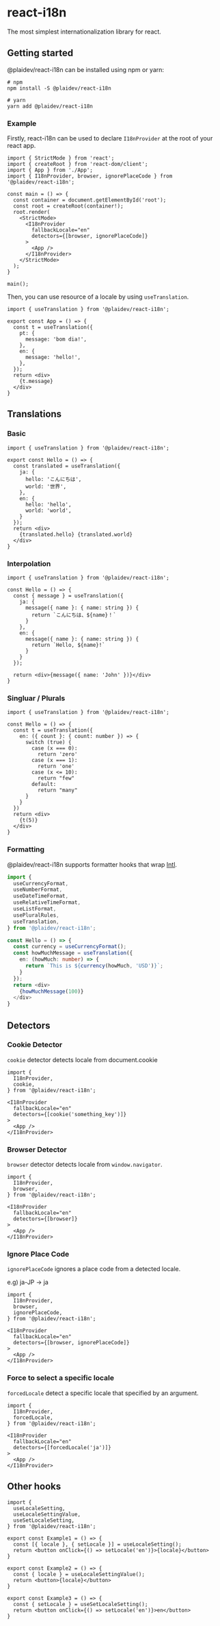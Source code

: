 # react-i18n

The most simplest internationalization library for react.

## Getting started

@plaidev/react-i18n can be installed using npm or yarn:

```
# npm
npm install -S @plaidev/react-i18n

# yarn
yarn add @plaidev/react-i18n
```

### Example

Firstly, react-i18n can be used to declare `I18nProvider` at the root of your react app.

```tsx
import { StrictMode } from 'react';
import { createRoot } from 'react-dom/client';
import { App } from './App';
import { I18nProvider, browser, ignorePlaceCode } from '@plaidev/react-i18n';

const main = () => {
  const container = document.getElementById('root');
  const root = createRoot(container!);
  root.render(
    <StrictMode>
      <I18nProvider
        fallbackLocale="en"
        detectors={[browser, ignorePlaceCode]}
      >
        <App />
      </I18nProvider>
    </StrictMode>
  );
}

main();

```

Then, you can use resource of a locale by using `useTranslation`.

```tsx
import { useTranslation } from '@plaidev/react-i18n';

export const App = () => {
  const t = useTranslation({
    pt: {
      message: 'bom dia!',
    },
    en: {
      message: 'hello!',
    },
  });
  return <div>
    {t.message}
  </div>
}

```

## Translations

### Basic

```tsx
import { useTranslation } from '@plaidev/react-i18n';

export const Hello = () => {
  const translated = useTranslation({
    ja: {
      hello: 'こんにちは',
      world: '世界',
    },
    en: {
      hello: 'hello',
      world: 'world',
    }
  });
  return <div>
    {translated.hello} {translated.world}
  </div>
}
```

### Interpolation

```tsx
import { useTranslation } from '@plaidev/react-i18n';

const Hello = () => {
  const { message } = useTranslation({
    ja: {
      message({ name }: { name: string }) {
        return `こんにちは、${name}！`
      }
    },
    en: {
      message({ name }: { name: string }) {
        return `Hello, ${name}!`
      }
    }
  });

  return <div>{message({ name: 'John' })}</div>
}
```


### Singluar / Plurals

```tsx
import { useTranslation } from '@plaidev/react-i18n';

const Hello = () => {
  const t = useTranslation({
    en: ({ count }: { count: number }) => {
      switch (true) {
        case (x === 0):
          return 'zero'
        case (x === 1):
          return 'one'
        case (x <= 10):
          return "few"
        default:
          return "many"
      }
    }
  })
  return <div>
    {t(5)}
  </div>
}
```

### Formatting

@plaidev/react-i18n supports formatter hooks that wrap [Intl](https://developer.mozilla.org/en-US/docs/Web/JavaScript/Reference/Global_Objects/Intl).

```ts
import {
  useCurrencyFormat,
  useNumberFormat,
  useDateTimeFormat,
  useRelativeTimeFormat,
  useListFormat,
  usePluralRules,
  useTranslation,
} from '@plaidev/react-i18n';

const Hello = () => {
  const currency = useCurrencyFormat();
  const howMuchMessage = useTranslation({
    en: (howMuch: number) => {
      return `This is ${currency(howMuch, 'USD')}`;
    }
  });
  return <div>
    {howMuchMessage(100)}
  </div>
}
```

## Detectors

### Cookie Detector

`cookie` detector detects locale from document.cookie

```tsx
import {
  I18nProvider,
  cookie,
} from '@plaidev/react-i18n';

<I18nProvider
  fallbackLocale="en"
  detectors={[cookie('something_key')]}
>
  <App />
</I18nProvider>
```

### Browser Detector

`browser` detector detects locale from `window.navigator`.

```tsx
import {
  I18nProvider,
  browser,
} from '@plaidev/react-i18n';

<I18nProvider
  fallbackLocale="en"
  detectors={[browser]}
>
  <App />
</I18nProvider>
```

### Ignore Place Code

`ignorePlaceCode` ignores a place code from a detected locale.

e.g) ja-JP -> ja

```tsx
import {
  I18nProvider,
  browser,
  ignorePlaceCode,
} from '@plaidev/react-i18n';

<I18nProvider
  fallbackLocale="en"
  detectors={[browser, ignorePlaceCode]}
>
  <App />
</I18nProvider>
```

### Force to select a specific locale

`forcedLocale` detect a specific locale that specified by an argument.

```tsx
import {
  I18nProvider,
  forcedLocale,
} from '@plaidev/react-i18n';

<I18nProvider
  fallbackLocale="en"
  detectors={[forcedLocale('ja')]}
>
  <App />
</I18nProvider>
```

## Other hooks

```tsx
import {
  useLocaleSetting,
  useLocaleSettingValue,
  useSetLocaleSetting,
} from '@plaidev/react-i18n';

export const Example1 = () => {
  const [{ locale }, { setLocale }] = useLocaleSetting();
  return <button onClick={() => setLocale('en')}>{locale}</button>
}

export const Example2 = () => {
  const { locale } = useLocaleSettingValue();
  return <button>{locale}</button>
}

export const Example3 = () => {
  const { setLocale } = useSetLocaleSetting();
  return <button onClick={() => setLocale('en')}>en</button>
}
```

